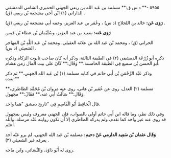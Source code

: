 ٥٩٥٥ -** د س ق:** مسلمة بن عَبد الله بن ربعي الجهني الحميري الشامي الدمشقي الداراني (١) ابْن أخي مشجعة بْن ربعي (ق) .

**رَوَى عَن:** خالد بن اللجلاج (د س) ، وعُمَر بن عبد العزيز، وعمه أبي مشجعة بْن ربعي (ق) .

**رَوَى عَنه:** سَعِيد بن عبد العزيز، وسُلَيْمان بْن عطاء بْن قيس

الحراني (ق) ، ومحمد بْن عَبد الله بن علاثة العقيلي، ومحمد بْن عَبد اللَّهِ بْن المهاجر الشعيثي (د س) .

ذكره أبو زُرْعَة الدمشقي (٢) في الطبقة الثالثة، وذكر أنه كان صاحب تابوت الزكاة.وذكره أبو الحسن بْن سميع فِي الطبقة الخامسة،** وَقَال:** كَانَ على بيت المال زمن هشام.

وذكر عَبْد الرَّحْمَنِ بْن أَبي حاتم في كتابه مسلمة (١) بْن عَبد الله الجهني.** ثم ذكر بعده:**

مسلمة (٢) العدل، روى عن عُمَير بْن هاني، روى عنه مروان بْن مُحَمَّد الطاطري،** وَقَال:** سَأَلتُ أبي عنه،** فقَالَ:** مجهول.

قال الْحَافِظ أَبُو الْقَاسِمِ فِي "تاريخ دمشق "هما واحد.

وفي ذلك نظر، وما قاله ابن أَبي حاتم أولى بالصواب، فإن الجهني معروف وليس بمجهول قد روى عنه غير واحد كما تقدم، ولم يدركه الطاطري إلا أن تكون روايته عَنْه مرسلة، والله أعلم.

**وَقَال عثمان بْن سَعِيد الدارمي عَنْ دحيم:** مسلمة بْن عَبد الله الجهني، لم يرو عَنْه أحد يعرفه غير الشعيثي (٣) .

روى له أَبُو دَاوُدَ، والنَّسَائي، وابن ماجه.
